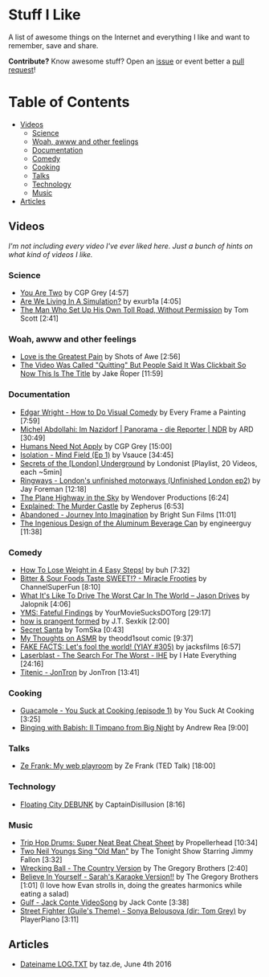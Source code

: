 # Stuff I Like

A list of awesome things on the Internet and everything I like and want to remember, save and share.

**Contribute?** Know awesome stuff? Open an [issue](https://github.com/timomeh/stuff-i-like/issues/new) or event better a [pull request](https://github.com/timomeh/stuff-i-like/pulls)!

# Table of Contents

<!-- TOC depthFrom:2 depthTo:6 withLinks:1 updateOnSave:1 orderedList:0 -->

- [Videos](#videos)
	- [Science](#science)
	- [Woah, awww and other feelings](#woah-awww-and-other-feelings)
	- [Documentation](#documentation)
	- [Comedy](#comedy)
	- [Cooking](#cooking)
	- [Talks](#talks)
	- [Technology](#technology)
	- [Music](#music)
- [Articles](#articles)

<!-- /TOC -->

## Videos

_I'm not including every video I've ever liked here. Just a bunch of hints on what kind of videos I like._

### Science

- [You Are Two](https://www.youtube.com/watch?v=wfYbgdo8e-8) by CGP Grey [4:57]
- [Are We Living In A Simulation?](https://www.youtube.com/watch?v=p7293jJxUhg) by exurb1a [4:05]
- [The Man Who Set Up His Own Toll Road, Without Permission](https://www.youtube.com/watch?v=E-m6vc7lsmE) by Tom Scott [2:41]

### Woah, awww and other feelings

- [Love is the Greatest Pain](https://www.youtube.com/watch?v=fYwrkzNtlgI) by Shots of Awe [2:56]
- [The Video Was Called "Quitting" But People Said It Was Clickbait So Now This Is The Title](https://www.youtube.com/watch?v=5aZiRrW9KAE) by Jake Roper [11:59]

### Documentation

- [Edgar Wright - How to Do Visual Comedy](https://www.youtube.com/watch?v=3FOzD4Sfgag) by Every Frame a Painting [7:59]
- [Michel Abdollahi: Im Nazidorf | Panorama - die Reporter | NDR](https://www.youtube.com/watch?v=Cl__BD858yc) by ARD [30:49]
- [Humans Need Not Apply](https://www.youtube.com/watch?v=7Pq-S557XQU) by CGP Grey [15:00]
- [Isolation - Mind Field (Ep 1)](https://www.youtube.com/watch?v=iqKdEhx-dD4) by Vsauce [34:45]
- [Secrets of the \[London\] Underground](https://www.youtube.com/watch?v=\_A9plKfa79U&list=PLz1JuTRxlXhIYyzEu-M02R64Too01SsPT) by Londonist [Playlist, 20 Videos, each ~5min]
- [Ringways - London's unfinished motorways (Unfinished London ep2)](https://www.youtube.com/watch?v=yUEHWhO_HdY) by Jay Foreman [12:18]
- [The Plane Highway in the Sky](https://www.youtube.com/watch?v=-aQ2E0mlRQI) by Wendover Productions [6:24]
- [Explained: The Murder Castle](https://www.youtube.com/watch?v=drfRQvK0jUw) by Zepherus [6:53]
- [Abandoned - Journey Into Imagination](https://www.youtube.com/watch?v=VFFP2BMO-KE) by Bright Sun Films [11:01]
- [The Ingenious Design of the Aluminum Beverage Can](https://www.youtube.com/watch?v=hUhisi2FBuw) by engineerguy [11:38]

### Comedy

- [How To Lose Weight in 4 Easy Steps!](https://www.youtube.com/watch?v=9mbp0DugfCA) by buh [7:32]
- [Bitter & Sour Foods Taste SWEET!? - Miracle Frooties](https://www.youtube.com/watch?v=TCkrvU_zTjw) by ChannelSuperFun [8:10]
- [What It's Like To Drive The Worst Car In The World – Jason Drives](https://www.youtube.com/watch?v=Y16ObVRvgOE) by Jalopnik [4:06]
- [YMS: Fateful Findings](https://www.youtube.com/watch?v=B1jXYooEFg0) by YourMovieSucksDOTorg [29:17]
- [how is prangent formed](https://www.youtube.com/watch?v=EShUeudtaFg) by J.T. Sexkik [2:00]
- [Secret Santa](https://www.youtube.com/watch?v=UZqrfDd1IEs) by TomSka [0:43]
- [My Thoughts on ASMR](https://www.youtube.com/watch?v=b1EXJoIntlk) by theodd1sout comic [9:37]
- [FAKE FACTS: Let's fool the world! (YIAY \#305)](https://www.youtube.com/watch?v=FcQeeutP8yo) by jacksfilms [6:57]
- [Laserblast - The Search For The Worst - IHE](https://www.youtube.com/watch?v=kQOiS2RRANc) by I Hate Everything [24:16]
- [Titenic - JonTron](https://www.youtube.com/watch?v=RRA2OrZTiwY) by JonTron [13:41]

### Cooking

- [Guacamole - You Suck at Cooking (episode 1)](https://www.youtube.com/watch?v=0weCqOLSPfs) by You Suck At Cooking [3:25]
- [Binging with Babish: Il Timpano from Big Night](https://www.youtube.com/watch?v=PIsIE0oHGgo) by Andrew Rea [9:00]

### Talks

- [Ze Frank: My web playroom](https://www.youtube.com/watch?v=3gSSNHO1dDs) by Ze Frank (TED Talk) [18:00]

### Technology

- [Floating City DEBUNK](https://www.youtube.com/watch?v=Xmrn2IuSW-Q) by CaptainDisillusion [8:16]

### Music

- [Trip Hop Drums: Super Neat Beat Cheat Sheet](https://www.youtube.com/watch?v=N9M5FPEiStE) by Propellerhead [10:34]
- [Two Neil Youngs Sing "Old Man"](https://www.youtube.com/watch?v=H6otmy3DAK8) by The Tonight Show Starring Jimmy Fallon [3:32]
- [Wrecking Ball - The Country Version](https://www.youtube.com/watch?v=X7JgVqbh8nE) by The Gregory Brothers [2:40]
- [Believe In Yourself - Sarah's Karaoke Version!!](https://www.youtube.com/watch?v=HiRD1r8zQhw) by The Gregory Brothers [1:01] \(I love how Evan strolls in, doing the greates harmonics while eating a salad)
- [Gulf - Jack Conte VideoSong](https://www.youtube.com/watch?v=lBUUOJpFg9Y) by Jack Conte [3:38]
- [Street Fighter (Guile's Theme) - Sonya Belousova (dir: Tom Grey)](https://www.youtube.com/watch?v=IHuD-ySr1AY) by PlayerPiano [3:11]



## Articles

- [Dateiname LOG.TXT](http://www.taz.de/Keylogger-Affaere-in-der-taz/!5307828/) by taz.de, June 4th 2016
